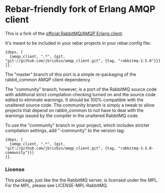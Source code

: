 # Rebar-friendly fork of Erlang AMQP client

This is a fork of the [official RabbitMQ/AMQP Erlang client](https://github.com/rabbitmq/rabbitmq-erlang-client).

It's meant to be included in your rebar projects in your rebar.config file:

    {deps, [
      {amqp_client, ".*", {git, "git://github.com/jbrisbin/amqp_client.git", {tag, "rabbitmq-3.5.0"}}}
    ]}.

The "master" branch of this port is a simple re-packaging of the rabbit_common AMQP client dependency.

The "community" branch, however, is a port of the RabbitMQ source code with additional strict compilation checking turned on and the source code edited to eliminate warnings. It should be 100% compatible with the unaltered source code. The community branch is simply a tweak to allow projects that depend on rabbit_common to not have to deal with the warnings issued by the compiler in the unaltered RabbitMQ code.

To use the "community" branch in your project, which includes stricter compilation settings, add "-community"
to the version tag:

    {deps, [
      {amqp_client, ".*", {git, "git://github.com/jbrisbin/amqp_client.git", {tag, "rabbitmq-3.5.0-community"}}}
    ]}.

### License

This package, just like the the RabbitMQ server, is licensed under the MPL. For the MPL, please see LICENSE-MPL-RabbitMQ.

